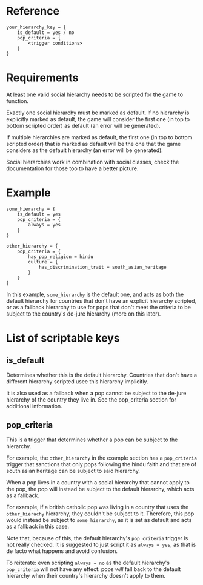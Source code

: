 # Reference
```
your_hierarchy_key = {
    is_default = yes / no
    pop_criteria = {
        <trigger conditions>
    }
}
```

# Requirements
At least one valid social hierarchy needs to be scripted for the game to
function.

Exactly one social hierarchy must be marked as default. If no hierarchy is
explicitly marked as default, the game will consider the first one (in top to
bottom scripted order) as default (an error will be generated).

If multiple hierarchies are marked as default, the first one (in top to bottom
scripted order) that is marked as default will be the one that the game
considers as the default hierarchy (an error will be generated).

Social hierarchies work in combination with social classes, check the
documentation for those too to have a better picture.

# Example
```
some_hierarchy = {
    is_default = yes
    pop_criteria = {
        always = yes
    }
}

other_hierarchy = {
    pop_criteria = {
        has_pop_religion = hindu
        culture = {
            has_discrimination_trait = south_asian_heritage
        }
    }
}
```

In this example, `some_hierarchy` is the default one, and acts as both the
default hierarchy for countries that don't have an explicit hierarchy scripted,
or as a fallback hierarchy to use for pops that don't meet the criteria to be
subject to the country's de-jure hierarchy (more on this later).

# List of scriptable keys
## is_default
Determines whether this is the default hierarchy. Countries that don't have
a different hierarchy scripted usee this hierarchy implicitly.

It is also used as a fallback when a pop cannot be subject to the de-jure
hierarchy of the country they live in. See the pop_criteria section for
additional information.

## pop_criteria
This is a trigger that determines whether a pop can be subject to the
hierarchy.

For example, the `other_hierarchy` in the example section has a `pop_criteria`
trigger that sanctions that only pops following the hindu faith and that are of
south asian heritage can be subject to said hierarchy.

When a pop lives in a country with a social hierarchy that cannot apply to
the pop, the pop will instead be subject to the default hierarchy, which acts
as a fallback.

For example, if a british catholic pop was living in a country that uses the
`other_hierachy` hierarchy, they couldn't be subject to it. Therefore, this
pop would instead be subject to `some_hierarchy`, as it is set as default and
acts as a fallback in this case.

Note that, because of this, the default hierarchy's `pop_criteria` trigger is
not really checked. It is suggested to just script it as `always = yes`,
as that is de facto what happens and avoid confusion.

To reiterate: even scripting `always = no` as the default hierarchy's
`pop_criteria` will not have any effect: pops _will_ fall back to the default
hierarchy when their country's hierarchy doesn't apply to them.
